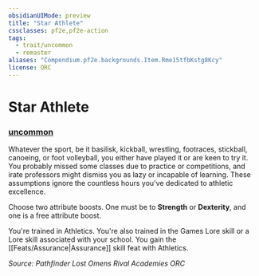 ```yaml
---
obsidianUIMode: preview
title: "Star Athlete"
cssclasses: pf2e,pf2e-action
tags:
  - trait/uncommon
  - remaster
aliases: "Compendium.pf2e.backgrounds.Item.Rme15tfbKstg8Kcy"
license: ORC
---
```

# Star Athlete

### [uncommon](uncommon "Uncommon Rarity Trait")






Whatever the sport, be it basilisk, kickball, wrestling, footraces, stickball, canoeing, or foot volleyball, you either have played it or are keen to try it. You probably missed some classes due to practice or competitions, and irate professors might dismiss you as lazy or incapable of learning. These assumptions ignore the countless hours you've dedicated to athletic excellence.

Choose two attribute boosts. One must be to **Strength** or **Dexterity**, and one is a free attribute boost.

You're trained in Athletics. You're also trained in the Games Lore skill or a Lore skill associated with your school. You gain the [[Feats/Assurance|Assurance]] skill feat with Athletics.

*Source: Pathfinder Lost Omens Rival Academies*
*ORC*